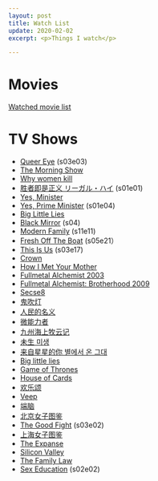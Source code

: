 ```yaml
---
layout: post
title: Watch List
update: 2020-02-02
excerpt: <p>Things I watch</p>

---
```


# Movies

[Watched movie list](https://movie.douban.com/people/58048467/)

# TV Shows

* [Queer Eye](https://www.imdb.com/title/tt7259746/) (s03e03)
* [The Morning Show](https://www.imdb.com/title/tt7203552/)
* [Why women kill](https://www.imdb.com/title/tt9054904/)
* [胜者即是正义 リーガル・ハイ](https://www.imdb.com/title/tt2276587/?ref_=nv_sr_1?ref_=nv_sr_1) (s01e01)
* [Yes, Minister](https://www.imdb.com/title/tt0080306/)
* [Yes, Prime Minister](https://www.imdb.com/title/tt0086831/) (s01e04)
* [Big Little Lies](https://www.imdb.com/title/tt3920596/)
* [Black Mirror](http://www.imdb.com/title/tt2085059/) (s04)
* [Modern Family](http://www.imdb.com/title/tt1442437/) (s11e11)
* [Fresh Off The Boat](http://www.imdb.com/title/tt3551096/) (s05e21）
* [This Is Us](https://www.imdb.com/title/tt5555260/) (s03e17)
* [Crown](http://www.imdb.com/title/tt4786824/)
* [How I Met Your Mother](http://www.imdb.com/title/tt0460649/)
* [Fullmetal Alchemist 2003](http://www.imdb.com/title/tt0421357/)
* [Fullmetal Alchemist: Brotherhood 2009](http://www.imdb.com/title/tt1355642/)
* [Secse8](http://www.imdb.com/title/tt2431438/)
* [鬼吹灯](http://www.imdb.com/title/tt6413278/)
* [人民的名义](http://www.imdb.com/title/tt6742348/)
* [微能力者](https://movie.douban.com/subject/26774711/)
* [九州海上牧云记](https://movie.douban.com/subject/26322999/)
* [未生 미생](https://movie.douban.com/subject/25870057/)
* [来自星星的你 별에서 온 그대](https://movie.douban.com/subject/25698722/)
* [Big little lies](http://www.imdb.com/title/tt3920596/)
* [Game of Thrones](http://www.imdb.com/title/tt0944947/)
* [House of Cards](http://www.imdb.com/title/tt1856010/)
* [欢乐颂](https://movie.douban.com/subject/26743573/)
* [Veep](http://www.imdb.com/title/tt1759761)
* [端脑](https://movie.douban.com/subject/27006122/)
* [北京女子图鉴](https://movie.douban.com/subject/27176635/)
* [The Good Fight](http://www.imdb.com/title/tt5853176/) (s03e02)
* [上海女子图鉴](https://movie.douban.com/subject/27185556/)
* [The Expanse](http://www.imdb.com/title/tt3230854/)
* [Silicon Valley](http://www.imdb.com/title/tt2575988/)
* [The Family Law](https://www.imdb.com/title/tt4683342/)
* [Sex Education](https://www.imdb.com/title/tt7767422/) (s02e02)